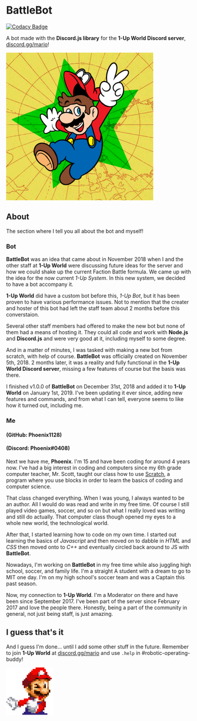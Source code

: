 # BattleBot
[![Codacy Badge](https://api.codacy.com/project/badge/Grade/263e73ace1a24b74a54d6d77c5b20d02)](https://www.codacy.com/app/Phoenix1128/BattleBot?utm_source=github.com&amp;utm_medium=referral&amp;utm_content=Phoenix1128/BattleBot&amp;utm_campaign=Badge_Grade)

A bot made with the **Discord.js library** for the **1-Up World Discord server**, [discord.gg/mario](https://discord.gg/mario)!

![1-Up World Image](/images/1-Up-World-Image.png)

## About
The section where I tell you all about the bot and myself!
### Bot
**BattleBot** was an idea that came about in November 2018 when I and the other staff at **1-Up World** were discussing future ideas for the server and how we could shake up the current Faction Battle formula. We came up with the idea for the now current *1-Up System*. In this new system, we decided to have a bot accompany it. 

**1-Up World** did have a custom bot before this, *1-Up Bot*, but it has been proven to have various performance issues. Not to mention that the creater and hoster of this bot had left the staff team about 2 months before this converstaion.

Several other staff members had offered to make the new bot but none of them had a means of hosting it. They could all code and work with **Node.js** and **Discord.js** and were very good at it, including myself to some degree.

And in a matter of minutes, I was tasked with making a new bot from scratch, with help of course. **BattleBot** was officially created on November 5th, 2018. 2 months later, it was a reality and fully functional in the **1-Up World Discord server**, missing a few features of course but the basis was there.

I finished v1.0.0 of **BattleBot** on December 31st, 2018 and added it to **1-Up World** on January 1st, 2019. I've been updating it ever since, adding new features and commands, and from what I can tell, everyone seems to like how it turned out, including me.

### Me
#### (GitHub: Phoenix1128)
#### (Discord: Phoenix#0408)
Next we have me, **Phoenix**. I'm 15 and have been coding for around 4 years now. I've had a big interest in coding and computers since my 6th grade computer teacher, Mr. Scott, taught our class how to use [Scratch](https://scratch.mit.edu/), a program where you use blocks in order to learn the basics of coding and computer science.

That class changed everything. When I was young, I always wanted to be an author. All I would do was read and write in my free time. Of course I still played video games, soccer, and so on but what I really loved was writing and still do actually. That computer class though opened my eyes to a whole new world, the technological world.

After that, I started learning how to code on my own time. I started out learning the basics of *Javascript* and then moved on to dabble in *HTML* and *CSS* then moved onto to *C++* and eventually circled back around to JS with **BattleBot**.

Nowadays, I'm working on **BattleBot** in my free time while also juggling high school, soccer, and family life. I'm a straight A student with a dream to go to MIT one day. I'm on my high school's soccer team and was a Captain this past season.

Now, my connection to **1-Up World**. I'm a Moderator on there and have been since September 2017. I've been part of the server since February 2017 and love the people there. Honestly, being a part of the community in general, not just being staff, is just amazing.

## I guess that's it
And I guess I'm done... until I add some other stuff in the future. Remember to join **1-Up World** at [discord.gg/mario](https://discord.gg/mario) and use `.help` in #robotic-operating-buddy!

![thumbsupio](/images/thumbsupio.png)